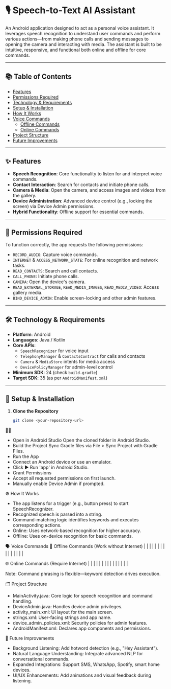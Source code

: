 # 🎙️ Speech-to-Text AI Assistant

An Android application designed to act as a personal voice assistant. It leverages speech recognition to understand user commands and perform various actions—from making phone calls and sending messages to opening the camera and interacting with media. The assistant is built to be intuitive, responsive, and functional both online and offline for core commands.

---

## 📚 Table of Contents

- [Features](#features)
- [Permissions Required](#permissions-required)
- [Technology & Requirements](#technology--requirements)
- [Setup & Installation](#setup--installation)
- [How It Works](#how-it-works)
- [Voice Commands](#voice-commands)
  - [Offline Commands](#offline-commands-work-without-internet)
  - [Online Commands](#online-commands-require-internet)
- [Project Structure](#project-structure)
- [Future Improvements](#future-improvements)

---

## ✨ Features

- **Speech Recognition**: Core functionality to listen for and interpret voice commands.
- **Contact Interaction**: Search for contacts and initiate phone calls.
- **Camera & Media**: Open the camera, and access images and videos from the gallery.
- **Device Administration**: Advanced device control (e.g., locking the screen) via Device Admin permissions.
- **Hybrid Functionality**: Offline support for essential commands.

---

## 🔐 Permissions Required

To function correctly, the app requests the following permissions:

- `RECORD_AUDIO`: Capture voice commands.
- `INTERNET` & `ACCESS_NETWORK_STATE`: For online recognition and network tasks.
- `READ_CONTACTS`: Search and call contacts.
- `CALL_PHONE`: Initiate phone calls.
- `CAMERA`: Open the device's camera.
- `READ_EXTERNAL_STORAGE`, `READ_MEDIA_IMAGES`, `READ_MEDIA_VIDEO`: Access gallery media.
- `BIND_DEVICE_ADMIN`: Enable screen-locking and other admin features.

---

## 🛠️ Technology & Requirements

- **Platform**: Android
- **Languages**: Java / Kotlin
- **Core APIs**:
  - `SpeechRecognizer` for voice input
  - `TelephonyManager` & `ContactsContract` for calls and contacts
  - `Camera` & `MediaStore` intents for media access
  - `DevicePolicyManager` for admin-level control
- **Minimum SDK**: 24 (check `build.gradle`)
- **Target SDK**: 35 (as per `AndroidManifest.xml`)

---

## 🚀 Setup & Installation

1. **Clone the Repository**  
   ```bash
   git clone <your-repository-url>


- Open in Android Studio
Open the cloned folder in Android Studio.
- Build the Project
Sync Gradle files via File > Sync Project with Gradle Files.
- Run the App
- Connect an Android device or use an emulator.
- Click ▶️ Run 'app' in Android Studio.
- Grant Permissions
- Accept all requested permissions on first launch.
- Manually enable Device Admin if prompted.

⚙️ How It Works
- The app listens for a trigger (e.g., button press) to start SpeechRecognizer.
- Recognized speech is parsed into a string.
- Command-matching logic identifies keywords and executes corresponding actions.
- Online: Uses network-based recognition for higher accuracy.
- Offline: Uses on-device recognition for basic commands.

🗣️ Voice Commands
🔌 Offline Commands (Work without Internet)
|  |  | 
|  |  | 
|  |  | 
|  |  | 
|  |  | 


🌐 Online Commands (Require Internet)
|  |  | 
|  |  | 
|  |  | 
|  |  | 
|  |  | 


Note: Command phrasing is flexible—keyword detection drives execution.


🗂️ Project Structure
- MainActivity.java: Core logic for speech recognition and command handling.
- DeviceAdmin.java: Handles device admin privileges.
- activity_main.xml: UI layout for the main screen.
- strings.xml: User-facing strings and app name.
- device_admin_policies.xml: Security policies for admin features.
- AndroidManifest.xml: Declares app components and permissions.

🚧 Future Improvements
- Background Listening: Add hotword detection (e.g., "Hey Assistant").
- Natural Language Understanding: Integrate advanced NLP for conversational commands.
- Expanded Integrations: Support SMS, WhatsApp, Spotify, smart home devices.
- UI/UX Enhancements: Add animations and visual feedback during listening.
